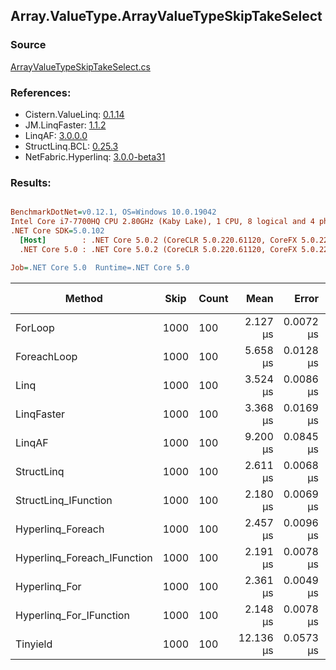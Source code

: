 ﻿## Array.ValueType.ArrayValueTypeSkipTakeSelect

### Source
[ArrayValueTypeSkipTakeSelect.cs](../LinqBenchmarks/Array/ValueType/ArrayValueTypeSkipTakeSelect.cs)

### References:
- Cistern.ValueLinq: [0.1.14](https://www.nuget.org/packages/Cistern.ValueLinq/0.1.14)
- JM.LinqFaster: [1.1.2](https://www.nuget.org/packages/JM.LinqFaster/1.1.2)
- LinqAF: [3.0.0.0](https://www.nuget.org/packages/LinqAF/3.0.0.0)
- StructLinq.BCL: [0.25.3](https://www.nuget.org/packages/StructLinq.BCL/0.25.3)
- NetFabric.Hyperlinq: [3.0.0-beta31](https://www.nuget.org/packages/NetFabric.Hyperlinq/3.0.0-beta31)

### Results:
``` ini

BenchmarkDotNet=v0.12.1, OS=Windows 10.0.19042
Intel Core i7-7700HQ CPU 2.80GHz (Kaby Lake), 1 CPU, 8 logical and 4 physical cores
.NET Core SDK=5.0.102
  [Host]        : .NET Core 5.0.2 (CoreCLR 5.0.220.61120, CoreFX 5.0.220.61120), X64 RyuJIT
  .NET Core 5.0 : .NET Core 5.0.2 (CoreCLR 5.0.220.61120, CoreFX 5.0.220.61120), X64 RyuJIT

Job=.NET Core 5.0  Runtime=.NET Core 5.0  

```
|                      Method | Skip | Count |      Mean |     Error |    StdDev | Ratio | RatioSD |  Gen 0 | Gen 1 | Gen 2 | Allocated |
|---------------------------- |----- |------ |----------:|----------:|----------:|------:|--------:|-------:|------:|------:|----------:|
|                     ForLoop | 1000 |   100 |  2.127 μs | 0.0072 μs | 0.0068 μs |  1.00 |    0.00 |      - |     - |     - |         - |
|                 ForeachLoop | 1000 |   100 |  5.658 μs | 0.0128 μs | 0.0120 μs |  2.66 |    0.01 | 0.0076 |     - |     - |      32 B |
|                        Linq | 1000 |   100 |  3.524 μs | 0.0086 μs | 0.0072 μs |  1.66 |    0.01 | 0.0763 |     - |     - |     248 B |
|                  LinqFaster | 1000 |   100 |  3.368 μs | 0.0169 μs | 0.0158 μs |  1.58 |    0.01 | 3.8452 |     - |     - |   12072 B |
|                      LinqAF | 1000 |   100 |  9.200 μs | 0.0845 μs | 0.0791 μs |  4.33 |    0.04 |      - |     - |     - |         - |
|                  StructLinq | 1000 |   100 |  2.611 μs | 0.0068 μs | 0.0064 μs |  1.23 |    0.00 | 0.0305 |     - |     - |      96 B |
|        StructLinq_IFunction | 1000 |   100 |  2.180 μs | 0.0069 μs | 0.0061 μs |  1.03 |    0.00 |      - |     - |     - |         - |
|           Hyperlinq_Foreach | 1000 |   100 |  2.457 μs | 0.0096 μs | 0.0090 μs |  1.16 |    0.00 |      - |     - |     - |         - |
| Hyperlinq_Foreach_IFunction | 1000 |   100 |  2.191 μs | 0.0078 μs | 0.0073 μs |  1.03 |    0.00 |      - |     - |     - |         - |
|               Hyperlinq_For | 1000 |   100 |  2.361 μs | 0.0049 μs | 0.0044 μs |  1.11 |    0.00 |      - |     - |     - |         - |
|     Hyperlinq_For_IFunction | 1000 |   100 |  2.148 μs | 0.0078 μs | 0.0073 μs |  1.01 |    0.00 |      - |     - |     - |         - |
|                    Tinyield | 1000 |   100 | 12.136 μs | 0.0573 μs | 0.0536 μs |  5.71 |    0.03 | 0.1373 |     - |     - |     472 B |
